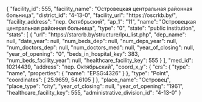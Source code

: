 {
    "facility_id": 555,
    "facility_name": "Островецкая центральная районная больница",
    "district_id": "4-13-0",
    "facility_url": "https:\/\/oscrkb.by\/",
    "facility_address": "пер. Октябрьский",
    "ap_1": "11",
    "name": "Островецкая центральная районная больница",
    "type": "0",
    "state": "public institution",
    "stats": [
        {
            "url": "https:\/\/starcrb.by\/structure\/lpu_list.php",
            "dep_name": null,
            "date_year": null,
            "num_beds_dep": null,
            "num_deps_year": null,
            "num_doctors_dep": null,
            "num_doctors_med": null,
            "year_of_closing": null,
            "year_of_opening": "0",
            "beds_in_hospital_key": 383,
            "num_beds_facility_year": null,
            "healthcare_facility_key": 555
        }
    ],
    "med_id": 10214439,
    "address": "пер. Октябрьский",
    "coord_x_y": {
        "crs": {
            "type": "name",
            "properties": {
                "name": "EPSG:4326"
            }
        },
        "type": "Point",
        "coordinates": [
            25.9659,
            54.6105
        ]
    },
    "place_name": "Островец",
    "place_type": "city",
    "year_of_closing": null,
    "year_of_opening": "1961",
    "healthcare_facility_key": 555,
    "administrative_division_id": "4-13-0"
}